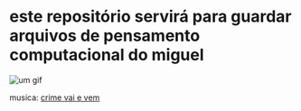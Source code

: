 # este repositório servirá para guardar arquivos de pensamento computacional do miguel

![um gif](https://media1.tenor.com/m/4fH8zSIuSvcAAAAd/cristiano-ronaldo-soccer.gif)

musica:   [crime vai e vem](https://youtu.be/vCk4H_8TCBo?si=cmkT8JQFr184ff3A)
